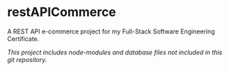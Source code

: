 # restAPICommerce
A REST API e-commerce project for my Full-Stack Software Engineering Certificate.

*This project includes node-modules and database files not included in this git repository.*
